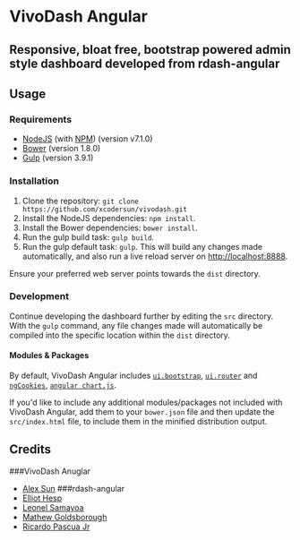# VivoDash Angular
## Responsive, bloat free, bootstrap powered admin style dashboard developed from rdash-angular

## Usage
### Requirements
* [NodeJS](http://nodejs.org/) (with [NPM](https://www.npmjs.org/)) (version v7.1.0)
* [Bower](http://bower.io) (version 1.8.0)
* [Gulp](http://gulpjs.com) (version 3.9.1)

### Installation
1. Clone the repository: `git clone https://github.com/xcodersun/vivodash.git`
2. Install the NodeJS dependencies: `npm install`.
3. Install the Bower dependencies: `bower install`.
4. Run the gulp build task: `gulp build`.
5. Run the gulp default task: `gulp`. This will build any changes made automatically, and also run a live reload server on [http://localhost:8888](http://localhost:8888).

Ensure your preferred web server points towards the `dist` directory.

### Development
Continue developing the dashboard further by editing the `src` directory. With the `gulp` command, any file changes made will automatically be compiled into the specific location within the `dist` directory.

#### Modules & Packages
By default, VivoDash Angular includes [`ui.bootstrap`](http://angular-ui.github.io/bootstrap/), [`ui.router`](https://github.com/angular-ui/ui-router) and [`ngCookies`](https://docs.angularjs.org/api/ngCookies), [`angular chart.js`](https://jtblin.github.io/angular-chart.js/#reactive). 

If you'd like to include any additional modules/packages not included with VivoDash Angular, add them to your `bower.json` file and then update the `src/index.html` file, to include them in the minified distribution output.

## Credits
###VivoDash Anuglar
* [Alex Sun](https://github.com/xcodersun)
###rdash-angular
* [Elliot Hesp](https://github.com/Ehesp)
* [Leonel Samayoa](https://github.com/lsamayoa)
* [Mathew Goldsborough](https://github.com/mgoldsborough)
* [Ricardo Pascua Jr](https://github.com/rdpascua)
